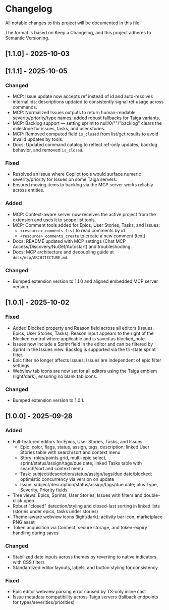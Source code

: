 # Changelog

All notable changes to this project will be documented in this file.

The format is based on Keep a Changelog, and this project adheres to Semantic Versioning.

## [1.1.0] - 2025-10-03
## [1.1.1] - 2025-10-05

### Changed
- MCP: Issue update now accepts ref instead of id and auto-resolves internal ids; descriptions updated to consistently signal ref usage across commands.
- MCP: Normalized Issues outputs to return human-readable severity/priority/type names; added robust fallbacks for Taiga variants.
- MCP: Backlog support — setting sprint to null/0/""/"backlog" clears the milestone for issues, tasks, and user stories.
- MCP: Removed computed field `is_closed` from list/get results to avoid invalid updates by tools.
- Docs: Updated command catalog to reflect ref-only updates, backlog behavior, and removed `is_closed`.

### Fixed
- Resolved an issue where Copilot tools would surface numeric severity/priority for Issues on some Taiga servers.
- Ensured moving items to backlog via the MCP server works reliably across entities.


### Added
- MCP: Context-aware server now receives the active project from the extension and uses it to scope list tools.
- MCP: Comment tools added for Epics, User Stories, Tasks, and Issues:
  - `<resource>_comments_list` to read comments by id
  - `<resource>_comments_create` to create a new comment (text)
- Docs: README updated with MCP settings (Chat MCP Access/Discovery/NuGet/Autostart) and troubleshooting.
- Docs: MCP architecture and decoupling guide at `docs/mcp/ARCHITECTURE.md`.

### Changed
- Bumped extension version to 1.1.0 and aligned embedded MCP server version.

## [1.0.1] - 2025-10-02

### Fixed
- Added Blocked property and Reason field across all editors (Issues, Epics, User Stories, Tasks). Reason input appears to the right of the Blocked control where applicable and is saved as blocked_note.
- Issues now include a Sprint field in the editor and can be filtered by Sprint in the Issues view. Backlog is supported via the tri-state sprint filter.
- Epic filter no longer affects Issues; Issues are independent of epic filter settings.
- Webview tab icons are now set for all editors using the Taiga emblem (light/dark), ensuring no blank tab icons.

### Changed
- Bumped extension version to 1.0.1.

## [1.0.0] - 2025-09-28

### Added
- Full-featured editors for Epics, User Stories, Tasks, and Issues
  - Epic: color, flags, status, assign, tags, description; linked User Stories table with search/sort and context menu
  - Story: roles/points grid, multi-epic select, sprint/status/assign/tags/due date; linked Tasks table with search/sort and context menu
  - Task: subject/description/status/assign/tags/due date/blocked; optimistic concurrency via version on update
  - Issue: subject/description/status/assign/tags/due date; plus Type, Severity, Priority fields
- Tree views: Epics, Sprints, User Stories, Issues with filters and double-click open
- Robust "closed" detection/styling and closed-last sorting in linked lists (stories under epics, tasks under stories)
- Theme-aware webview icons (light/dark); activity bar icon; marketplace PNG asset
- Token acquisition via Connect, secure storage, and token-expiry handling during saves

### Changed
- Stabilized date inputs across themes by reverting to native indicators with CSS filters
- Standardized editor layouts, labels, and button styling for consistency

### Fixed
- Epic editor webview parsing error caused by TS-only inline cast
- Issue metadata compatibility across Taiga servers (fallback endpoints for types/severities/priorities)
